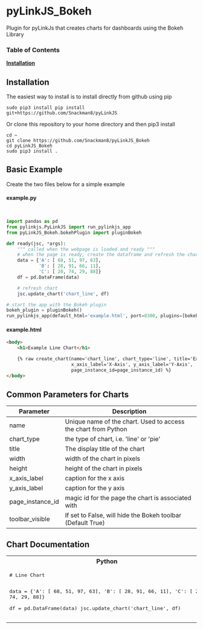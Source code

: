 # pyLinkJS_Bokeh
Plugin for pyLinkJs that creates charts for dashboards using the Bokeh Library

### Table of Contents
**[Installation](#installation)**<br>


## Installation

The easiest way to install is to install directly from github using pip
```
sudo pip3 install pip install git+https://github.com/Snackman8/pyLinkJS
```

Or clone this repository to your home directory and then pip3 install
```
cd ~
git clone https://github.com/Snackman8/pyLinkJS_Bokeh
cd pyLinkJS_Bokeh
sudo pip3 install .
```

## Basic Example

Create the two files below for a simple example

#### example.py
```python


import pandas as pd
from pylinkjs.PyLinkJS import run_pylinkjs_app
from pyLinkJS_Bokeh.bokehPlugin import pluginBokeh

def ready(jsc, *args):
    """ called when the webpage is loaded and ready """
    # when the page is ready, create the dataframe and refresh the chart
    data = {'A': [ 68, 51, 97, 63],
            'B': [ 28, 91, 66, 11],
            'C': [ 20, 74, 29, 88]}    
    df = pd.DataFrame(data)

    # refresh chart
    jsc.update_chart('chart_line', df)

# start the app with the Bokeh plugin
bokeh_plugin = pluginBokeh()
run_pylinkjs_app(default_html='example.html', port=8300, plugins=[bokeh_plugin])
```

#### example.html
```html
<body>
    <h1>Example Line Chart</h1>

    {% raw create_chart(name='chart_line', chart_type='line', title='Example Line chart', width=600, height=400, 
                        x_axis_label='X-Axis', y_axis_label='Y-Axis',
                        page_instance_id=page_instance_id) %}
</body>
```

## Common Parameters for Charts
| Parameter | Description |
| --- | --- |
| name | Unique name of the chart.  Used to access the chart from Python |
| chart_type | the type of chart, i.e. 'line' or 'pie' |
| title | The display title of the chart |
| width | width of the chart in pixels |
| height | height of the chart in pixels |
| x_axis_label | caption for the x axis |
| y_axis_label | caption for the y axis |
| page_instance_id | magic id for the page the chart is associated with |
| toolbar_visible | If set to False, will hide the Bokeh toolbar (Default True) |

## Chart Documentation
<table>
<tr><th>Python</th><th>HTML</th><th></th></tr>
<tr><td><pre lang="python">
# Line Chart

data = {'A': [ 68, 51, 97, 63],
        'B': [ 28, 91, 66, 11],
        'C': [ 20, 74, 29, 88]}    
df = pd.DataFrame(data)
jsc.update_chart('chart_line', df)
</pre></td>
<td><pre pre lang="python">
{% raw create_chart(name='chart_line', chart_type='line',
                    page_instance_id=page_instance_id) %}
</pre></td>
<td>
    
![image](https://github.com/user-attachments/assets/9070dbf9-db72-4ca7-8376-6e5e9cd53056)
</td>
</tr>
</table>
